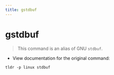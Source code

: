 ```yaml
---
title: gstdbuf
---
```

# gstdbuf

> This command is an alias of GNU `stdbuf`.

- View documentation for the original command:

`tldr -p linux stdbuf`
